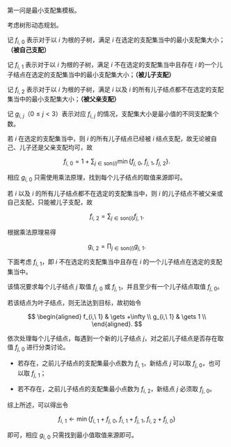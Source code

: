 第一问是最小支配集模板。

考虑树形动态规划。

记 $f_{i,\ 0}$ 表示对于以 $i$ 为根的子树，满足 $i$ 在选定的支配集当中的最小支配集大小；**（被自己支配）**

记 $f_{i,\ 1}$ 表示对于以 $i$ 为根的子树，满足 $i$ 不在选定的支配集当中且存在 $i$ 的一个儿子结点在选定的支配集当中的最小支配集大小；**（被儿子支配）**

记 $f_{i,\ 2}$ 表示对于以 $i$ 为根的子树，满足 $i$ 以及 $i$ 的所有儿子结点都不在选定的支配集当中的最小支配集大小；**（被父亲支配）**

记 $g_{i,\ j}$（$0\leq j < 3$）表示对应 $f_{i,\ j}$ 的情况，支配集大小是最小值的不同支配集个数。

若 $i$ 在选定的支配集当中，则 $i$ 的所有儿子结点已经被 $i$ 结点支配，故无论被自己、儿子还是父亲支配均可，故

$$
f_{i,\ 0}=1+\sum_{j\in\text{son}(i)}\min\{f_{j,\ 0},\ f_{j,\ 1},\ f_{j,\ 2}\}.
$$

相应 $g_{i,\ 0}$ 只需使用乘法原理，找到每个儿子结点的取值来源即可。

若 $i$ 以及 $i$ 的所有儿子结点都不在选定的支配集当中，则 $i$ 的儿子结点不被父亲或自己支配，只能被儿子支配，故

$$
f_{i,\ 2}=\sum_{j\in\text{son}(i)}f_{j,\ 1}.
$$

根据乘法原理易得

$$
g_{i,\ 2}=\prod_{j\in\text{son}(i)}g_{j,\ 1}.
$$

下面考虑 $f_{i,\ 1}$，即 $i$ 不在选定的支配集当中且存在 $i$ 的一个儿子结点在选定的支配集当中。

该情况要求每个儿子结点 $j$ 取值 $f_{j,\ 0}$ 或 $f_{j,\ 1}$，并且至少有一个儿子结点取值 $f_{j,\ 0}$。

若该结点为叶子结点，则无法达到目标，故初始令

$$
\begin{aligned}
f_{i,\ 1} & \gets +\infty \\
g_{i,\ 1} & \gets 1 \\
\end{aligned}.
$$

依次处理每个儿子结点，每遇到一个新的儿子结点 $j$，对之前儿子结点是否存在取值 $f_{j,\ 0}$ 进行分类讨论。

- 若存在，之前儿子结点的支配集最小点数为 $f_{i,\ 1}$，新结点 $j$ 可以取 $f_{j,\ 0}$，也可以取 $f_{j,\ 1}$；

- 若不存在，之前儿子结点的支配集最小点数为 $f_{i,\ 2}$，新结点 $j$ 必须取 $f_{j,\ 0}$。

综上所述，可以得出令

$$
f_{i,\ 1} \gets \min\{f_{i,\ 1}+f_{j,\ 0},\ f_{i,\ 1}+f_{j,\ 1},\ f_{i,\ 2}+f_{j,\ 0}\}
$$

即可，相应 $g_{i,\ 0}$ 只需找到最小值取值来源即可。
